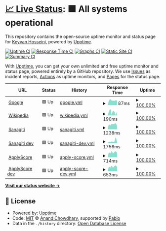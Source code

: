 # [📈 Live Status](https://skh113.github.io/apply-score-uptime): <!--live status--> **🟩 All systems operational**

This repository contains the open-source uptime monitor and status page for [Keyvan Hosseini](https://www.keyvanhosseini.ir/), powered by [Upptime](https://github.com/upptime/upptime).

[![Uptime CI](https://github.com/skh113/apply-score-uptime/workflows/Uptime%20CI/badge.svg)](https://github.com/skh113/apply-score-uptime/actions?query=workflow%3A%22Uptime+CI%22)
[![Response Time CI](https://github.com/skh113/apply-score-uptime/workflows/Response%20Time%20CI/badge.svg)](https://github.com/skh113/apply-score-uptime/actions?query=workflow%3A%22Response+Time+CI%22)
[![Graphs CI](https://github.com/skh113/apply-score-uptime/workflows/Graphs%20CI/badge.svg)](https://github.com/skh113/apply-score-uptime/actions?query=workflow%3A%22Graphs+CI%22)
[![Static Site CI](https://github.com/skh113/apply-score-uptime/workflows/Static%20Site%20CI/badge.svg)](https://github.com/skh113/apply-score-uptime/actions?query=workflow%3A%22Static+Site+CI%22)
[![Summary CI](https://github.com/skh113/apply-score-uptime/workflows/Summary%20CI/badge.svg)](https://github.com/skh113/apply-score-uptime/actions?query=workflow%3A%22Summary+CI%22)

With [Upptime](https://upptime.js.org), you can get your own unlimited and free uptime monitor and status page, powered entirely by a GitHub repository. We use [Issues](https://github.com/skh113/apply-score-uptime/issues) as incident reports, [Actions](https://github.com/skh113/apply-score-uptime/actions) as uptime monitors, and [Pages](https://skh113.github.io/apply-score-uptime) for the status page.

<!--start: status pages-->
<!-- This summary is generated by Upptime (https://github.com/upptime/upptime) -->
<!-- Do not edit this manually, your changes will be overwritten -->
<!-- prettier-ignore -->
| URL | Status | History | Response Time | Uptime |
| --- | ------ | ------- | ------------- | ------ |
| <img alt="" src="https://icons.duckduckgo.com/ip3/www.google.com.ico" height="13"> [Google](https://www.google.com) | 🟩 Up | [google.yml](https://github.com/skh113/apply-score-uptime/commits/HEAD/history/google.yml) | <details><summary><img alt="Response time graph" src="./graphs/google/response-time-week.png" height="20"> 87ms</summary><br><a href="https://skh113.github.io/apply-score-uptime/history/google"><img alt="Response time 103" src="https://img.shields.io/endpoint?url=https%3A%2F%2Fraw.githubusercontent.com%2Fskh113%2Fapply-score-uptime%2FHEAD%2Fapi%2Fgoogle%2Fresponse-time.json"></a><br><a href="https://skh113.github.io/apply-score-uptime/history/google"><img alt="24-hour response time 86" src="https://img.shields.io/endpoint?url=https%3A%2F%2Fraw.githubusercontent.com%2Fskh113%2Fapply-score-uptime%2FHEAD%2Fapi%2Fgoogle%2Fresponse-time-day.json"></a><br><a href="https://skh113.github.io/apply-score-uptime/history/google"><img alt="7-day response time 87" src="https://img.shields.io/endpoint?url=https%3A%2F%2Fraw.githubusercontent.com%2Fskh113%2Fapply-score-uptime%2FHEAD%2Fapi%2Fgoogle%2Fresponse-time-week.json"></a><br><a href="https://skh113.github.io/apply-score-uptime/history/google"><img alt="30-day response time 103" src="https://img.shields.io/endpoint?url=https%3A%2F%2Fraw.githubusercontent.com%2Fskh113%2Fapply-score-uptime%2FHEAD%2Fapi%2Fgoogle%2Fresponse-time-month.json"></a><br><a href="https://skh113.github.io/apply-score-uptime/history/google"><img alt="1-year response time 103" src="https://img.shields.io/endpoint?url=https%3A%2F%2Fraw.githubusercontent.com%2Fskh113%2Fapply-score-uptime%2FHEAD%2Fapi%2Fgoogle%2Fresponse-time-year.json"></a></details> | <details><summary><a href="https://skh113.github.io/apply-score-uptime/history/google">100.00%</a></summary><a href="https://skh113.github.io/apply-score-uptime/history/google"><img alt="All-time uptime 100.00%" src="https://img.shields.io/endpoint?url=https%3A%2F%2Fraw.githubusercontent.com%2Fskh113%2Fapply-score-uptime%2FHEAD%2Fapi%2Fgoogle%2Fuptime.json"></a><br><a href="https://skh113.github.io/apply-score-uptime/history/google"><img alt="24-hour uptime 100.00%" src="https://img.shields.io/endpoint?url=https%3A%2F%2Fraw.githubusercontent.com%2Fskh113%2Fapply-score-uptime%2FHEAD%2Fapi%2Fgoogle%2Fuptime-day.json"></a><br><a href="https://skh113.github.io/apply-score-uptime/history/google"><img alt="7-day uptime 100.00%" src="https://img.shields.io/endpoint?url=https%3A%2F%2Fraw.githubusercontent.com%2Fskh113%2Fapply-score-uptime%2FHEAD%2Fapi%2Fgoogle%2Fuptime-week.json"></a><br><a href="https://skh113.github.io/apply-score-uptime/history/google"><img alt="30-day uptime 100.00%" src="https://img.shields.io/endpoint?url=https%3A%2F%2Fraw.githubusercontent.com%2Fskh113%2Fapply-score-uptime%2FHEAD%2Fapi%2Fgoogle%2Fuptime-month.json"></a><br><a href="https://skh113.github.io/apply-score-uptime/history/google"><img alt="1-year uptime 100.00%" src="https://img.shields.io/endpoint?url=https%3A%2F%2Fraw.githubusercontent.com%2Fskh113%2Fapply-score-uptime%2FHEAD%2Fapi%2Fgoogle%2Fuptime-year.json"></a></details>
| <img alt="" src="https://icons.duckduckgo.com/ip3/en.wikipedia.org.ico" height="13"> [Wikipedia](https://en.wikipedia.org) | 🟩 Up | [wikipedia.yml](https://github.com/skh113/apply-score-uptime/commits/HEAD/history/wikipedia.yml) | <details><summary><img alt="Response time graph" src="./graphs/wikipedia/response-time-week.png" height="20"> 190ms</summary><br><a href="https://skh113.github.io/apply-score-uptime/history/wikipedia"><img alt="Response time 307" src="https://img.shields.io/endpoint?url=https%3A%2F%2Fraw.githubusercontent.com%2Fskh113%2Fapply-score-uptime%2FHEAD%2Fapi%2Fwikipedia%2Fresponse-time.json"></a><br><a href="https://skh113.github.io/apply-score-uptime/history/wikipedia"><img alt="24-hour response time 219" src="https://img.shields.io/endpoint?url=https%3A%2F%2Fraw.githubusercontent.com%2Fskh113%2Fapply-score-uptime%2FHEAD%2Fapi%2Fwikipedia%2Fresponse-time-day.json"></a><br><a href="https://skh113.github.io/apply-score-uptime/history/wikipedia"><img alt="7-day response time 190" src="https://img.shields.io/endpoint?url=https%3A%2F%2Fraw.githubusercontent.com%2Fskh113%2Fapply-score-uptime%2FHEAD%2Fapi%2Fwikipedia%2Fresponse-time-week.json"></a><br><a href="https://skh113.github.io/apply-score-uptime/history/wikipedia"><img alt="30-day response time 307" src="https://img.shields.io/endpoint?url=https%3A%2F%2Fraw.githubusercontent.com%2Fskh113%2Fapply-score-uptime%2FHEAD%2Fapi%2Fwikipedia%2Fresponse-time-month.json"></a><br><a href="https://skh113.github.io/apply-score-uptime/history/wikipedia"><img alt="1-year response time 307" src="https://img.shields.io/endpoint?url=https%3A%2F%2Fraw.githubusercontent.com%2Fskh113%2Fapply-score-uptime%2FHEAD%2Fapi%2Fwikipedia%2Fresponse-time-year.json"></a></details> | <details><summary><a href="https://skh113.github.io/apply-score-uptime/history/wikipedia">100.00%</a></summary><a href="https://skh113.github.io/apply-score-uptime/history/wikipedia"><img alt="All-time uptime 100.00%" src="https://img.shields.io/endpoint?url=https%3A%2F%2Fraw.githubusercontent.com%2Fskh113%2Fapply-score-uptime%2FHEAD%2Fapi%2Fwikipedia%2Fuptime.json"></a><br><a href="https://skh113.github.io/apply-score-uptime/history/wikipedia"><img alt="24-hour uptime 100.00%" src="https://img.shields.io/endpoint?url=https%3A%2F%2Fraw.githubusercontent.com%2Fskh113%2Fapply-score-uptime%2FHEAD%2Fapi%2Fwikipedia%2Fuptime-day.json"></a><br><a href="https://skh113.github.io/apply-score-uptime/history/wikipedia"><img alt="7-day uptime 100.00%" src="https://img.shields.io/endpoint?url=https%3A%2F%2Fraw.githubusercontent.com%2Fskh113%2Fapply-score-uptime%2FHEAD%2Fapi%2Fwikipedia%2Fuptime-week.json"></a><br><a href="https://skh113.github.io/apply-score-uptime/history/wikipedia"><img alt="30-day uptime 100.00%" src="https://img.shields.io/endpoint?url=https%3A%2F%2Fraw.githubusercontent.com%2Fskh113%2Fapply-score-uptime%2FHEAD%2Fapi%2Fwikipedia%2Fuptime-month.json"></a><br><a href="https://skh113.github.io/apply-score-uptime/history/wikipedia"><img alt="1-year uptime 100.00%" src="https://img.shields.io/endpoint?url=https%3A%2F%2Fraw.githubusercontent.com%2Fskh113%2Fapply-score-uptime%2FHEAD%2Fapi%2Fwikipedia%2Fuptime-year.json"></a></details>
| <img alt="" src="https://icons.duckduckgo.com/ip3/sanagiti.com.ico" height="13"> [Sanagiti](https://sanagiti.com/) | 🟩 Up | [sanagiti.yml](https://github.com/skh113/apply-score-uptime/commits/HEAD/history/sanagiti.yml) | <details><summary><img alt="Response time graph" src="./graphs/sanagiti/response-time-week.png" height="20"> 1238ms</summary><br><a href="https://skh113.github.io/apply-score-uptime/history/sanagiti"><img alt="Response time 1100" src="https://img.shields.io/endpoint?url=https%3A%2F%2Fraw.githubusercontent.com%2Fskh113%2Fapply-score-uptime%2FHEAD%2Fapi%2Fsanagiti%2Fresponse-time.json"></a><br><a href="https://skh113.github.io/apply-score-uptime/history/sanagiti"><img alt="24-hour response time 866" src="https://img.shields.io/endpoint?url=https%3A%2F%2Fraw.githubusercontent.com%2Fskh113%2Fapply-score-uptime%2FHEAD%2Fapi%2Fsanagiti%2Fresponse-time-day.json"></a><br><a href="https://skh113.github.io/apply-score-uptime/history/sanagiti"><img alt="7-day response time 1238" src="https://img.shields.io/endpoint?url=https%3A%2F%2Fraw.githubusercontent.com%2Fskh113%2Fapply-score-uptime%2FHEAD%2Fapi%2Fsanagiti%2Fresponse-time-week.json"></a><br><a href="https://skh113.github.io/apply-score-uptime/history/sanagiti"><img alt="30-day response time 1100" src="https://img.shields.io/endpoint?url=https%3A%2F%2Fraw.githubusercontent.com%2Fskh113%2Fapply-score-uptime%2FHEAD%2Fapi%2Fsanagiti%2Fresponse-time-month.json"></a><br><a href="https://skh113.github.io/apply-score-uptime/history/sanagiti"><img alt="1-year response time 1100" src="https://img.shields.io/endpoint?url=https%3A%2F%2Fraw.githubusercontent.com%2Fskh113%2Fapply-score-uptime%2FHEAD%2Fapi%2Fsanagiti%2Fresponse-time-year.json"></a></details> | <details><summary><a href="https://skh113.github.io/apply-score-uptime/history/sanagiti">100.00%</a></summary><a href="https://skh113.github.io/apply-score-uptime/history/sanagiti"><img alt="All-time uptime 99.86%" src="https://img.shields.io/endpoint?url=https%3A%2F%2Fraw.githubusercontent.com%2Fskh113%2Fapply-score-uptime%2FHEAD%2Fapi%2Fsanagiti%2Fuptime.json"></a><br><a href="https://skh113.github.io/apply-score-uptime/history/sanagiti"><img alt="24-hour uptime 100.00%" src="https://img.shields.io/endpoint?url=https%3A%2F%2Fraw.githubusercontent.com%2Fskh113%2Fapply-score-uptime%2FHEAD%2Fapi%2Fsanagiti%2Fuptime-day.json"></a><br><a href="https://skh113.github.io/apply-score-uptime/history/sanagiti"><img alt="7-day uptime 100.00%" src="https://img.shields.io/endpoint?url=https%3A%2F%2Fraw.githubusercontent.com%2Fskh113%2Fapply-score-uptime%2FHEAD%2Fapi%2Fsanagiti%2Fuptime-week.json"></a><br><a href="https://skh113.github.io/apply-score-uptime/history/sanagiti"><img alt="30-day uptime 99.86%" src="https://img.shields.io/endpoint?url=https%3A%2F%2Fraw.githubusercontent.com%2Fskh113%2Fapply-score-uptime%2FHEAD%2Fapi%2Fsanagiti%2Fuptime-month.json"></a><br><a href="https://skh113.github.io/apply-score-uptime/history/sanagiti"><img alt="1-year uptime 99.86%" src="https://img.shields.io/endpoint?url=https%3A%2F%2Fraw.githubusercontent.com%2Fskh113%2Fapply-score-uptime%2FHEAD%2Fapi%2Fsanagiti%2Fuptime-year.json"></a></details>
| <img alt="" src="https://icons.duckduckgo.com/ip3/dev.applyscore.co.uk.ico" height="13"> [Sanagiti dev](https://dev.applyscore.co.uk/) | 🟩 Up | [sanagiti-dev.yml](https://github.com/skh113/apply-score-uptime/commits/HEAD/history/sanagiti-dev.yml) | <details><summary><img alt="Response time graph" src="./graphs/sanagiti-dev/response-time-week.png" height="20"> 1756ms</summary><br><a href="https://skh113.github.io/apply-score-uptime/history/sanagiti-dev"><img alt="Response time 1272" src="https://img.shields.io/endpoint?url=https%3A%2F%2Fraw.githubusercontent.com%2Fskh113%2Fapply-score-uptime%2FHEAD%2Fapi%2Fsanagiti-dev%2Fresponse-time.json"></a><br><a href="https://skh113.github.io/apply-score-uptime/history/sanagiti-dev"><img alt="24-hour response time 816" src="https://img.shields.io/endpoint?url=https%3A%2F%2Fraw.githubusercontent.com%2Fskh113%2Fapply-score-uptime%2FHEAD%2Fapi%2Fsanagiti-dev%2Fresponse-time-day.json"></a><br><a href="https://skh113.github.io/apply-score-uptime/history/sanagiti-dev"><img alt="7-day response time 1756" src="https://img.shields.io/endpoint?url=https%3A%2F%2Fraw.githubusercontent.com%2Fskh113%2Fapply-score-uptime%2FHEAD%2Fapi%2Fsanagiti-dev%2Fresponse-time-week.json"></a><br><a href="https://skh113.github.io/apply-score-uptime/history/sanagiti-dev"><img alt="30-day response time 1272" src="https://img.shields.io/endpoint?url=https%3A%2F%2Fraw.githubusercontent.com%2Fskh113%2Fapply-score-uptime%2FHEAD%2Fapi%2Fsanagiti-dev%2Fresponse-time-month.json"></a><br><a href="https://skh113.github.io/apply-score-uptime/history/sanagiti-dev"><img alt="1-year response time 1272" src="https://img.shields.io/endpoint?url=https%3A%2F%2Fraw.githubusercontent.com%2Fskh113%2Fapply-score-uptime%2FHEAD%2Fapi%2Fsanagiti-dev%2Fresponse-time-year.json"></a></details> | <details><summary><a href="https://skh113.github.io/apply-score-uptime/history/sanagiti-dev">100.00%</a></summary><a href="https://skh113.github.io/apply-score-uptime/history/sanagiti-dev"><img alt="All-time uptime 99.86%" src="https://img.shields.io/endpoint?url=https%3A%2F%2Fraw.githubusercontent.com%2Fskh113%2Fapply-score-uptime%2FHEAD%2Fapi%2Fsanagiti-dev%2Fuptime.json"></a><br><a href="https://skh113.github.io/apply-score-uptime/history/sanagiti-dev"><img alt="24-hour uptime 100.00%" src="https://img.shields.io/endpoint?url=https%3A%2F%2Fraw.githubusercontent.com%2Fskh113%2Fapply-score-uptime%2FHEAD%2Fapi%2Fsanagiti-dev%2Fuptime-day.json"></a><br><a href="https://skh113.github.io/apply-score-uptime/history/sanagiti-dev"><img alt="7-day uptime 100.00%" src="https://img.shields.io/endpoint?url=https%3A%2F%2Fraw.githubusercontent.com%2Fskh113%2Fapply-score-uptime%2FHEAD%2Fapi%2Fsanagiti-dev%2Fuptime-week.json"></a><br><a href="https://skh113.github.io/apply-score-uptime/history/sanagiti-dev"><img alt="30-day uptime 99.86%" src="https://img.shields.io/endpoint?url=https%3A%2F%2Fraw.githubusercontent.com%2Fskh113%2Fapply-score-uptime%2FHEAD%2Fapi%2Fsanagiti-dev%2Fuptime-month.json"></a><br><a href="https://skh113.github.io/apply-score-uptime/history/sanagiti-dev"><img alt="1-year uptime 99.86%" src="https://img.shields.io/endpoint?url=https%3A%2F%2Fraw.githubusercontent.com%2Fskh113%2Fapply-score-uptime%2FHEAD%2Fapi%2Fsanagiti-dev%2Fuptime-year.json"></a></details>
| <img alt="" src="https://icons.duckduckgo.com/ip3/applyscore.net.ico" height="13"> [ApplyScore](https://applyscore.net/) | 🟩 Up | [apply-score.yml](https://github.com/skh113/apply-score-uptime/commits/HEAD/history/apply-score.yml) | <details><summary><img alt="Response time graph" src="./graphs/apply-score/response-time-week.png" height="20"> 714ms</summary><br><a href="https://skh113.github.io/apply-score-uptime/history/apply-score"><img alt="Response time 689" src="https://img.shields.io/endpoint?url=https%3A%2F%2Fraw.githubusercontent.com%2Fskh113%2Fapply-score-uptime%2FHEAD%2Fapi%2Fapply-score%2Fresponse-time.json"></a><br><a href="https://skh113.github.io/apply-score-uptime/history/apply-score"><img alt="24-hour response time 653" src="https://img.shields.io/endpoint?url=https%3A%2F%2Fraw.githubusercontent.com%2Fskh113%2Fapply-score-uptime%2FHEAD%2Fapi%2Fapply-score%2Fresponse-time-day.json"></a><br><a href="https://skh113.github.io/apply-score-uptime/history/apply-score"><img alt="7-day response time 714" src="https://img.shields.io/endpoint?url=https%3A%2F%2Fraw.githubusercontent.com%2Fskh113%2Fapply-score-uptime%2FHEAD%2Fapi%2Fapply-score%2Fresponse-time-week.json"></a><br><a href="https://skh113.github.io/apply-score-uptime/history/apply-score"><img alt="30-day response time 689" src="https://img.shields.io/endpoint?url=https%3A%2F%2Fraw.githubusercontent.com%2Fskh113%2Fapply-score-uptime%2FHEAD%2Fapi%2Fapply-score%2Fresponse-time-month.json"></a><br><a href="https://skh113.github.io/apply-score-uptime/history/apply-score"><img alt="1-year response time 689" src="https://img.shields.io/endpoint?url=https%3A%2F%2Fraw.githubusercontent.com%2Fskh113%2Fapply-score-uptime%2FHEAD%2Fapi%2Fapply-score%2Fresponse-time-year.json"></a></details> | <details><summary><a href="https://skh113.github.io/apply-score-uptime/history/apply-score">100.00%</a></summary><a href="https://skh113.github.io/apply-score-uptime/history/apply-score"><img alt="All-time uptime 100.00%" src="https://img.shields.io/endpoint?url=https%3A%2F%2Fraw.githubusercontent.com%2Fskh113%2Fapply-score-uptime%2FHEAD%2Fapi%2Fapply-score%2Fuptime.json"></a><br><a href="https://skh113.github.io/apply-score-uptime/history/apply-score"><img alt="24-hour uptime 100.00%" src="https://img.shields.io/endpoint?url=https%3A%2F%2Fraw.githubusercontent.com%2Fskh113%2Fapply-score-uptime%2FHEAD%2Fapi%2Fapply-score%2Fuptime-day.json"></a><br><a href="https://skh113.github.io/apply-score-uptime/history/apply-score"><img alt="7-day uptime 100.00%" src="https://img.shields.io/endpoint?url=https%3A%2F%2Fraw.githubusercontent.com%2Fskh113%2Fapply-score-uptime%2FHEAD%2Fapi%2Fapply-score%2Fuptime-week.json"></a><br><a href="https://skh113.github.io/apply-score-uptime/history/apply-score"><img alt="30-day uptime 100.00%" src="https://img.shields.io/endpoint?url=https%3A%2F%2Fraw.githubusercontent.com%2Fskh113%2Fapply-score-uptime%2FHEAD%2Fapi%2Fapply-score%2Fuptime-month.json"></a><br><a href="https://skh113.github.io/apply-score-uptime/history/apply-score"><img alt="1-year uptime 100.00%" src="https://img.shields.io/endpoint?url=https%3A%2F%2Fraw.githubusercontent.com%2Fskh113%2Fapply-score-uptime%2FHEAD%2Fapi%2Fapply-score%2Fuptime-year.json"></a></details>
| <img alt="" src="https://icons.duckduckgo.com/ip3/dev.applyscore.net.ico" height="13"> [ApplyScore dev](https://dev.applyscore.net/) | 🟩 Up | [apply-score-dev.yml](https://github.com/skh113/apply-score-uptime/commits/HEAD/history/apply-score-dev.yml) | <details><summary><img alt="Response time graph" src="./graphs/apply-score-dev/response-time-week.png" height="20"> 653ms</summary><br><a href="https://skh113.github.io/apply-score-uptime/history/apply-score-dev"><img alt="Response time 659" src="https://img.shields.io/endpoint?url=https%3A%2F%2Fraw.githubusercontent.com%2Fskh113%2Fapply-score-uptime%2FHEAD%2Fapi%2Fapply-score-dev%2Fresponse-time.json"></a><br><a href="https://skh113.github.io/apply-score-uptime/history/apply-score-dev"><img alt="24-hour response time 613" src="https://img.shields.io/endpoint?url=https%3A%2F%2Fraw.githubusercontent.com%2Fskh113%2Fapply-score-uptime%2FHEAD%2Fapi%2Fapply-score-dev%2Fresponse-time-day.json"></a><br><a href="https://skh113.github.io/apply-score-uptime/history/apply-score-dev"><img alt="7-day response time 653" src="https://img.shields.io/endpoint?url=https%3A%2F%2Fraw.githubusercontent.com%2Fskh113%2Fapply-score-uptime%2FHEAD%2Fapi%2Fapply-score-dev%2Fresponse-time-week.json"></a><br><a href="https://skh113.github.io/apply-score-uptime/history/apply-score-dev"><img alt="30-day response time 659" src="https://img.shields.io/endpoint?url=https%3A%2F%2Fraw.githubusercontent.com%2Fskh113%2Fapply-score-uptime%2FHEAD%2Fapi%2Fapply-score-dev%2Fresponse-time-month.json"></a><br><a href="https://skh113.github.io/apply-score-uptime/history/apply-score-dev"><img alt="1-year response time 659" src="https://img.shields.io/endpoint?url=https%3A%2F%2Fraw.githubusercontent.com%2Fskh113%2Fapply-score-uptime%2FHEAD%2Fapi%2Fapply-score-dev%2Fresponse-time-year.json"></a></details> | <details><summary><a href="https://skh113.github.io/apply-score-uptime/history/apply-score-dev">100.00%</a></summary><a href="https://skh113.github.io/apply-score-uptime/history/apply-score-dev"><img alt="All-time uptime 100.00%" src="https://img.shields.io/endpoint?url=https%3A%2F%2Fraw.githubusercontent.com%2Fskh113%2Fapply-score-uptime%2FHEAD%2Fapi%2Fapply-score-dev%2Fuptime.json"></a><br><a href="https://skh113.github.io/apply-score-uptime/history/apply-score-dev"><img alt="24-hour uptime 100.00%" src="https://img.shields.io/endpoint?url=https%3A%2F%2Fraw.githubusercontent.com%2Fskh113%2Fapply-score-uptime%2FHEAD%2Fapi%2Fapply-score-dev%2Fuptime-day.json"></a><br><a href="https://skh113.github.io/apply-score-uptime/history/apply-score-dev"><img alt="7-day uptime 100.00%" src="https://img.shields.io/endpoint?url=https%3A%2F%2Fraw.githubusercontent.com%2Fskh113%2Fapply-score-uptime%2FHEAD%2Fapi%2Fapply-score-dev%2Fuptime-week.json"></a><br><a href="https://skh113.github.io/apply-score-uptime/history/apply-score-dev"><img alt="30-day uptime 100.00%" src="https://img.shields.io/endpoint?url=https%3A%2F%2Fraw.githubusercontent.com%2Fskh113%2Fapply-score-uptime%2FHEAD%2Fapi%2Fapply-score-dev%2Fuptime-month.json"></a><br><a href="https://skh113.github.io/apply-score-uptime/history/apply-score-dev"><img alt="1-year uptime 100.00%" src="https://img.shields.io/endpoint?url=https%3A%2F%2Fraw.githubusercontent.com%2Fskh113%2Fapply-score-uptime%2FHEAD%2Fapi%2Fapply-score-dev%2Fuptime-year.json"></a></details>

<!--end: status pages-->

[**Visit our status website →**](https://skh113.github.io/apply-score-uptime)

## 📄 License

- Powered by: [Upptime](https://github.com/upptime/upptime)
- Code: [MIT](./LICENSE) © [Anand Chowdhary](https://anandchowdhary.com), supported by [Pabio](https://pabio.com)
- Data in the `./history` directory: [Open Database License](https://opendatacommons.org/licenses/odbl/1-0/)
